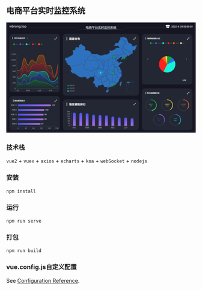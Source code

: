 ## 电商平台实时监控系统
![效果图](./public/static/img/localhost_8999_.png)  

### 技术栈  
`vue2` + `vuex` + `axios` +  `echarts`  + `koa` + `webSocket` + `nodejs`

### 安装
```
npm install
```

### 运行
```
npm run serve
```

### 打包
```
npm run build
```

### vue.config.js自定义配置
See [Configuration Reference](https://cli.vuejs.org/config/).
